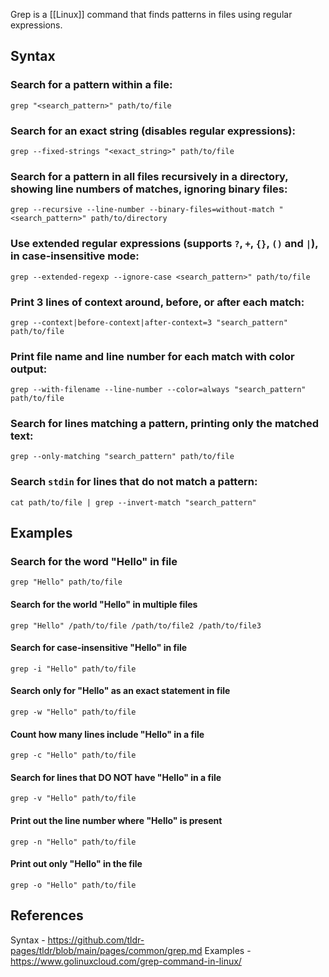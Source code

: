 Grep is a [[Linux]] command that finds patterns in files using regular expressions.

## Syntax

### Search for a pattern within a file:

```Shell
grep "<search_pattern>" path/to/file
```

### Search for an exact string (disables regular expressions):

```Shell
grep --fixed-strings "<exact_string>" path/to/file
```

### Search for a pattern in all files recursively in a directory, showing line numbers of matches, ignoring binary files:

```Shell
grep --recursive --line-number --binary-files=without-match "<search_pattern>" path/to/directory
```
### Use extended regular expressions (supports `?`, `+`, `{}`, `()` and `|`), in case-insensitive mode:

```Shell
grep --extended-regexp --ignore-case <search_pattern>" path/to/file
```

### Print 3 lines of context around, before, or after each match:

```Shell
grep --context|before-context|after-context=3 "search_pattern" path/to/file
```

### Print file name and line number for each match with color output:

```Shell
grep --with-filename --line-number --color=always "search_pattern" path/to/file
```

### Search for lines matching a pattern, printing only the matched text:

```Shell
grep --only-matching "search_pattern" path/to/file
```

### Search `stdin` for lines that do not match a pattern:

```Shell
cat path/to/file | grep --invert-match "search_pattern"
```


## Examples

### Search for the word "Hello" in file

``` Shell
grep "Hello" path/to/file
```

#### Search for the world "Hello" in multiple files

```Shell
grep "Hello" /path/to/file /path/to/file2 /path/to/file3
```

#### Search for case-insensitive "Hello" in file

```Shell
grep -i "Hello" path/to/file
```

#### Search only for "Hello" as an exact statement in file

```Shell
grep -w "Hello" path/to/file
```

#### Count how many lines include "Hello" in a file

```Shell
grep -c "Hello" path/to/file
```

#### Search for lines that DO NOT have "Hello" in a file

```Shell
grep -v "Hello" path/to/file
```

#### Print out the line number where "Hello" is present

```Shell
grep -n "Hello" path/to/file
```

#### Print out only "Hello" in the file

```Shell
grep -o "Hello" path/to/file
```


## References

Syntax - https://github.com/tldr-pages/tldr/blob/main/pages/common/grep.md
Examples - https://www.golinuxcloud.com/grep-command-in-linux/